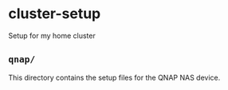 # cluster-setup

Setup for my home cluster

## ``qnap/``

This directory contains the setup files for the QNAP NAS device.
